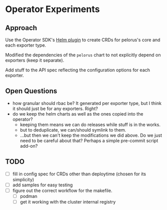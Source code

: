 # Operator Experiments

## Approach

Use the Operator SDK's [Helm plugin](https://sdk.operatorframework.io/docs/building-operators/helm/) to create CRDs for pelorus's core and each exporter type.

Modified the dependencies of the `pelorus` chart to not explicitly depend on exporters (keep it separate).

Add stuff to the API spec reflecting the configuration options for each exporter.

## Open Questions

- how granular should rbac be? It generated per exporter type, but I think it should just be for any exporters. Right?
- do we keep the helm charts as well as the ones copied into the operator?
  - keeping them means we can do releases while stuff is in the works.
  - but to deduplicate, we can/should symlink to them.
  - ...but then we can't keep the modifications we did above. Do we just need to be careful about that? Perhaps a simple pre-commit script add-on?

## TODO

- [ ] fill in config spec for CRDs other than deploytime (chosen for its simplicity)
- [ ] add samples for easy testing
- [ ] figure out the correct workflow for the makefile.
  - [ ] podman
  - [ ] get it working with the cluster internal registry